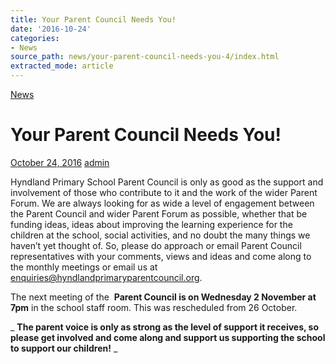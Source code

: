 ```yaml
---
title: Your Parent Council Needs You!
date: '2016-10-24'
categories:
- News
source_path: news/your-parent-council-needs-you-4/index.html
extracted_mode: article
---
```

[News](/news/)

# Your Parent Council Needs You!

[October 24, 2016](/news/your-parent-council-needs-you-4/) [admin](author/admin/)

Hyndland Primary School Parent Council is only as good as the support and involvement of those who contribute to it and the work of the wider Parent Forum. We are always looking for as wide a level of engagement between the Parent Council and wider Parent Forum as possible, whether that be funding ideas, ideas about improving the learning experience for the children at the school, social activities, and no doubt the many things we haven’t yet thought of. So, please do approach or email Parent Council representatives with your comments, views and ideas and come along to the monthly meetings or email us at [enquiries@hyndlandprimaryparentcouncil.org](mailto:enquiries@hyndlandprimaryparentcouncil.org).

The next meeting of the&nbsp; **Parent Council is on Wednesday 2 November at 7pm** in the school staff room. This was rescheduled from 26 October.

_ **The parent voice is only as strong as the level of support it receives, so please get involved and come along and support us supporting the school to support our children!** _
